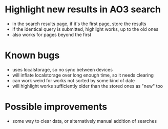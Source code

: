 # Highlight new results in AO3 search

- in the search results page, if it's the first page, store the results
- if the identical query is submitted, highlight works, up to the old ones
- also works for pages beyond the first

# Known bugs

- uses localstorage, so no sync between devices
- will inflate localstorage over long enough time, so it needs clearing
- can work weird for works not sorted by some kind of date
- will highlight works sufficiently older than the stored ones as "new" too

# Possible improvements

- some way to clear data, or alternatively manual addition of searches
